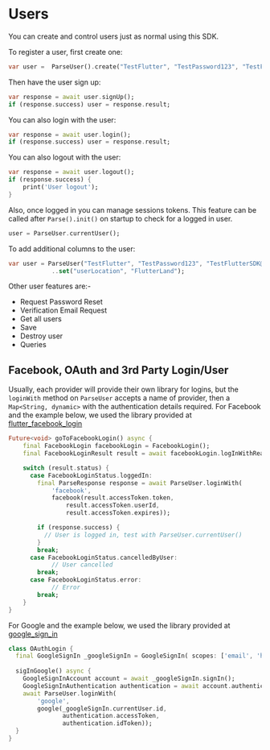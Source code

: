 # Users
You can create and control users just as normal using this SDK.

To register a user, first create one:

```dart
var user =  ParseUser().create("TestFlutter", "TestPassword123", "TestFlutterSDK@gmail.com");
```
Then have the user sign up:

```dart
var response = await user.signUp();
if (response.success) user = response.result;
```

You can also login with the user:

```dart
var response = await user.login();
if (response.success) user = response.result;
```

You can also logout with the user:

```dart
var response = await user.logout();
if (response.success) {
    print('User logout');
}
```

Also, once logged in you can manage sessions tokens. This feature can be called after `Parse().init()` on startup to check for a logged in user.

```dart
user = ParseUser.currentUser();
```

To add additional columns to the user:

```dart
var user = ParseUser("TestFlutter", "TestPassword123", "TestFlutterSDK@gmail.com")
            ..set("userLocation", "FlutterLand");
```

Other user features are:-
* Request Password Reset
* Verification Email Request
* Get all users
* Save
* Destroy user
* Queries

## Facebook, OAuth and 3rd Party Login/User
Usually, each provider will provide their own library for logins, but the `loginWith` method on `ParseUser` accepts a name of provider, then a `Map<String, dynamic>` with the authentication details required.
For Facebook and the example below, we used the library provided at [flutter_facebook_login](https://pub.dev/packages/flutter_facebook_login)

```dart
Future<void> goToFacebookLogin() async {
    final FacebookLogin facebookLogin = FacebookLogin();
    final FacebookLoginResult result = await facebookLogin.logInWithReadPermissions(['email']);

    switch (result.status) {
      case FacebookLoginStatus.loggedIn:
        final ParseResponse response = await ParseUser.loginWith(
            'facebook',
            facebook(result.accessToken.token,
                result.accessToken.userId,
                result.accessToken.expires));

        if (response.success) {
          // User is logged in, test with ParseUser.currentUser()
        }
        break;
      case FacebookLoginStatus.cancelledByUser:
            // User cancelled
        break;
      case FacebookLoginStatus.error:
            // Error
        break;
    }
}
```

For Google and the example below, we used the library provided at [google_sign_in](https://pub.dev/packages/google_sign_in)

```dart
class OAuthLogin {
  final GoogleSignIn _googleSignIn = GoogleSignIn( scopes: ['email', 'https://www.googleapis.com/auth/contacts.readonly'] );
  
  sigInGoogle() async {
    GoogleSignInAccount account = await _googleSignIn.signIn();
    GoogleSignInAuthentication authentication = await account.authentication;
    await ParseUser.loginWith(
        'google',
        google(_googleSignIn.currentUser.id, 
               authentication.accessToken, 
               authentication.idToken));
  }
}
```